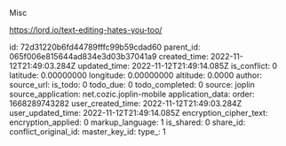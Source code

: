 Misc

https://lord.io/text-editing-hates-you-too/

id: 72d31220b6fd44789fffc99b59cdad60
parent_id: 065f006e815644ad834e3d03b37041a9
created_time: 2022-11-12T21:49:03.284Z
updated_time: 2022-11-12T21:49:14.085Z
is_conflict: 0
latitude: 0.00000000
longitude: 0.00000000
altitude: 0.0000
author: 
source_url: 
is_todo: 0
todo_due: 0
todo_completed: 0
source: joplin
source_application: net.cozic.joplin-mobile
application_data: 
order: 1668289743282
user_created_time: 2022-11-12T21:49:03.284Z
user_updated_time: 2022-11-12T21:49:14.085Z
encryption_cipher_text: 
encryption_applied: 0
markup_language: 1
is_shared: 0
share_id: 
conflict_original_id: 
master_key_id: 
type_: 1
